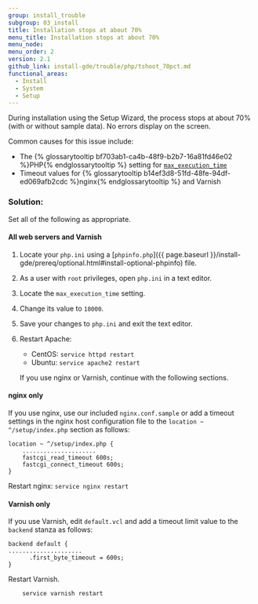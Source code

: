 ```yaml
---
group: install_trouble
subgroup: 03_install
title: Installation stops at about 70%
menu_title: Installation stops at about 70%
menu_node:
menu_order: 2
version: 2.1
github_link: install-gde/trouble/php/tshoot_70pct.md
functional_areas:
  - Install
  - System
  - Setup
---
```


During installation using the Setup Wizard, the process stops at about 70% (with or without sample data). No errors display on the screen.

Common causes for this issue include:

*	The {% glossarytooltip bf703ab1-ca4b-48f9-b2b7-16a81fd46e02 %}PHP{% endglossarytooltip %} setting for [`max_execution_time`](http://php.net/manual/en/info.configuration.php#ini.max-execution-time)
*	Timeout values for {% glossarytooltip b14ef3d8-51fd-48fe-94df-ed069afb2cdc %}nginx{% endglossarytooltip %} and Varnish

### Solution:

Set all of the following as appropriate.

#### All web servers and Varnish

1.	Locate your `php.ini` using a [`phpinfo.php`]({{ page.baseurl }}/install-gde/prereq/optional.html#install-optional-phpinfo) file.
2.	As a user with `root` privileges, open `php.ini` in a text editor.
3.	Locate the `max_execution_time` setting.
4.	Change its value to `18000`.
5.	Save your changes to `php.ini` and exit the text editor.
6.	Restart Apache:

	*	CentOS: `service httpd restart`
	*	Ubuntu: `service apache2 restart`

	If you use nginx or Varnish, continue with the following sections.

#### nginx only

If you use nginx, use our included `nginx.conf.sample` or add a timeout settings in the nginx host configuration file to the `location ~ ^/setup/index.php` section as follows:

	location ~ ^/setup/index.php {
		.....................
		fastcgi_read_timeout 600s;
       	fastcgi_connect_timeout 600s;
	}

Restart nginx: `service nginx restart`

#### Varnish only

If you use Varnish, edit `default.vcl` and add a timeout limit value to the `backend` stanza as follows:

	backend default {
    .....................
	      .first_byte_timeout = 600s;
	}

Restart Varnish.

		service varnish restart
